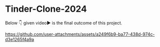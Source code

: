 # Tinder-Clone-2024
Below 👇 given video▶️ is the final outcome of this project.



https://github.com/user-attachments/assets/a249f6b9-ba77-438d-974c-d3e1265f4a9a

